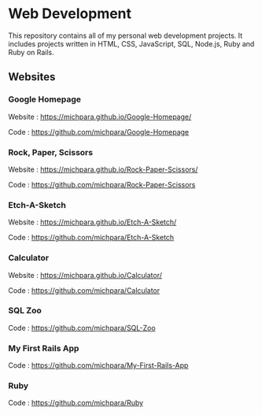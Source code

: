 # **Web Development**

This repository contains all of my personal web development projects. It includes projects written in HTML, CSS, JavaScript,
SQL, Node.js, Ruby and Ruby on Rails.

## **Websites**

### **Google Homepage**

Website : https://michpara.github.io/Google-Homepage/

Code : https://github.com/michpara/Google-Homepage

### **Rock, Paper, Scissors**

Website : https://michpara.github.io/Rock-Paper-Scissors/

Code : https://github.com/michpara/Rock-Paper-Scissors

### **Etch-A-Sketch**

Website : https://michpara.github.io/Etch-A-Sketch/

Code : https://github.com/michpara/Etch-A-Sketch

### **Calculator**

Website : https://michpara.github.io/Calculator/

Code : https://github.com/michpara/Calculator

### **SQL Zoo**

Code : https://github.com/michpara/SQL-Zoo

### **My First Rails App**
Code : https://github.com/michpara/My-First-Rails-App

### **Ruby**
Code : https://github.com/michpara/Ruby
